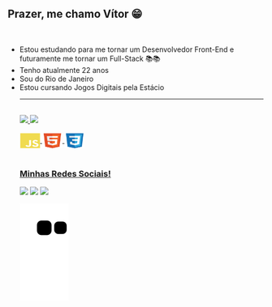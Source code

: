 ## Prazer, me chamo Vítor 😁
<br>
<ul>
  <li>
    Estou estudando para me tornar um Desenvolvedor Front-End e futuramente me tornar um Full-Stack 📚📚
  </li>
  <li>
    Tenho atualmente 22 anos
  </li>
  <li>
    Sou do Rio de Janeiro
  </li>
  <li>
    Estou cursando Jogos Digitais pela Estácio
  </li>
<hr>
 <br> 
 <div>
   <a href="https://github.com/vitorfontolan">
   <img height="155px" src="https://github-readme-stats.vercel.app/api?username=VitorFontolan&show_icons=true&theme=tokyonight&include_all_commits=true&count_private=true"/>
   <img height="150px" src="https://github-readme-stats.vercel.app/api/top-langs/?username=VitorFontolan&layout=compact&langs_count=6&theme=tokyonight"/>

</div>
<div style="display: inline_block"><br>
  <img align="center" alt="Js" height="30" width="40" src="https://raw.githubusercontent.com/devicons/devicon/master/icons/javascript/javascript-plain.svg">
  <img align="center" alt="HTML" height="30" width="40" src="https://raw.githubusercontent.com/devicons/devicon/master/icons/html5/html5-original.svg">
  <img align="center" alt="CSS" height="30" width="40" src="https://raw.githubusercontent.com/devicons/devicon/master/icons/css3/css3-original.svg">
</div>
 
 <br>
 
  ### Minhas Redes Sociais!
 
<div> 
  <a href="https://instagram.com/vitorfontolan" target="_blank"><img src="https://img.shields.io/badge/-Instagram-%23E4405F?style=for-the-badge&logo=instagram&logoColor=white" target="_blank"></a>
  <a href = "mailto:vitorfontolan@gmail.com"><img src="https://img.shields.io/badge/-Gmail-%23333?style=for-the-badge&logo=gmail&logoColor=white" target="_blank"></a>
  <a href="https://www.linkedin.com/in/vitorfontolan22" target="_blank"><img src="https://img.shields.io/badge/-LinkedIn-%230077B5?style=for-the-badge&logo=linkedin&logoColor=white" target="_blank"></a>
 
  ![Snake animation](https://github.com/VitorFontolan/VitorFontolan/blob/output/github-contribution-grid-snake.svg)

</div>
